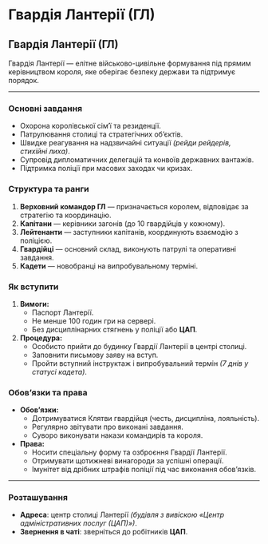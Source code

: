 # Гвардія Лантерії (ГЛ)

## Гвардія Лантерії (ГЛ)

Гвардія Лантерії — елітне військово-цивільне формування під прямим керівництвом короля, яке оберігає безпеку держави та підтримує порядок.

***

### Основні завдання

* Охорона королівської сім’ї та резиденції.
* Патрулювання столиці та стратегічних об’єктів.
* Швидке реагування на надзвичайні ситуації _(рейди рейдерів, стихійні лиха)_.
* Супровід дипломатичних делегацій та конвоїв державних вантажів.
* Підтримка поліції при масових заходах чи кризах.

### Структура та ранги

1. **Верховний командор ГЛ** — призначається королем, відповідає за стратегію та координацію.
2. **Капітани** — керівники загонів (до 10 гвардійців у кожному).
3. **Лейтенанти** — заступники капітанів, координують взаємодію з поліцією.
4. **Гвардійці** — основний склад, виконують патрулі та оперативні завдання.
5. **Кадети** — новобранці на випробувальному терміні.

### Як вступити

1. **Вимоги:**
   * Паспорт Лантерії.
   * Не менше 100 годин гри на сервері.
   * Без дисциплінарних стягнень у поліції або **ЦАП**.
2. **Процедура:**
   * Особисто прийти до будинку Гвардії Лантерії в центрі столиці.
   * Заповнити письмову заяву на вступ.
   * Пройти вступний інструктаж і випробувальний термін _(7 днів у статусі кадета)_.

### Обов’язки та права

* **Обов’язки:**
  * Дотримуватися Клятви гвардійця (честь, дисципліна, лояльність).
  * Регулярно звітувати про виконані завдання.
  * Суворо виконувати накази командирів та короля.
* **Права:**
  * Носити спеціальну форму та озброєння Гвардії Лантерії.
  * Отримувати щотижневі винагороди за успішні операції.
  * Імунітет від дрібних штрафів поліції під час виконання обов’язків.

***

### Розташування

* **Адреса**: центр столиці Лантерії _(будівля з вивіскою «Центр адміністративних послуг (ЦАП)»)_.
* **Звернення в чаті**: зверніться до робітників **ЦАП**.
